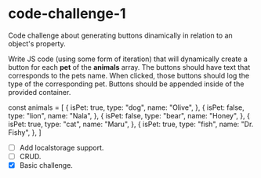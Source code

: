 # code-challenge-1
Code challenge about generating buttons dinamically in relation to an object's property.


 Write JS code (using some form of iteration) that will dynamically
 create a button for each **pet** of the **animals** array. The buttons should
 have text that corresponds to the pets name. When clicked, those buttons
 should log the type of the corresponding pet. Buttons should be appended
 inside of the provided container.

 const animals = [
	{
		isPet: true,
		type: "dog",
		name: "Olive",
	},
	{
		isPet: false,
		type: "lion",
		name: "Nala",
	},
	{
		isPet: false,
		type: "bear",
		name: "Honey",
	},
	{
		isPet: true,
		type: "cat",
		name: "Maru",
	},
	{
		isPet: true,
		type: "fish",
		name: "Dr. Fishy",
	},
]

 - [ ] Add localstorage support.
 - [ ] CRUD.
 - [X] Basic challenge.
